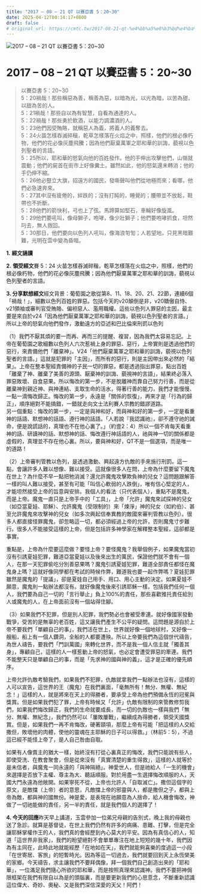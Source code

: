 ```yaml
---
title: "2017 – 08 – 21 QT 以賽亞書 5：20~30"
date: 2025-04-12T00:14:17+0800
draft: false
# original_url: https://cmtc.tw/2017-08-21-qt-%e4%bb%a5%e8%b3%bd%e4%ba%9e%e6%9b%b8-5%ef%bc%9a2030
---
```


![2017 – 08 – 21 QT 以賽亞書 5：20~30](/images/qt.jpg   "2017 – 08 – 21 QT 以賽亞書 5：20~30")

# 2017 – 08 – 21 QT 以賽亞書 5：20~30

> 以賽亞書 5：20~30  
> 5：20禍哉！那些稱惡為善，稱善為惡，以暗為光，以光為暗，以苦為甜，以甜為苦的人。  
> 5：21禍哉！那些自以為有智慧，自看為通達的人。  
> 5：22禍哉！那些勇於飲酒，以能力調濃酒的人。  
> 5：23他們因受賄賂，就稱惡人為義，將義人的義奪去。  
> 5：24火苗怎樣吞滅碎稭，乾草怎樣落在火焰之中，照樣，他們的根必像朽物，他們的花必像灰塵飛騰；因為他們厭棄萬軍之耶和華的訓誨，藐視以色列聖者的言語。  
> 5：25所以，耶和華的怒氣向他的百姓發作。他的手伸出攻擊他們，山嶺就震動；他們的屍首在街市上好像糞土。雖然如此，他的怒氣還未轉消；他的手仍伸不縮。  
> 5：26他必豎立大旗，招遠方的國民，發嘶聲叫他們從地極而來；看哪，他們必急速奔來。  
> 5：27其中沒有疲倦的，絆跌的；沒有打盹的，睡覺的；腰帶並不放鬆，鞋帶也不折斷。  
> 5：28他們的箭快利，弓也上了弦。馬蹄算如堅石，車輪好像旋風。  
> 5：29他們要吼叫，像母獅子，咆哮，像少壯獅子；他們要咆哮抓食，坦然叼去，無人救回。  
> 5：30那日，他們要向以色列人吼叫，像海浪匉訇；人若望地，只見黑暗艱難，光明在雲中變為昏暗。

**1.** **經文誦讀**

**2.** **領受經文**賽 5：24 火苗怎樣吞滅碎稭，乾草怎樣落在火焰之中，照樣，他們的根必像朽物，他們的花必像灰塵飛騰；因為他們厭棄萬軍之耶和華的訓誨，藐視以色列聖者的言語。

**3. 分享默想經文**經文背景：葡萄園之歌從第8、11、18、20、21、22節，連續6個「禍哉！」，細數以色列百姓的罪惡。包括今天的v20顛倒是非，v20驕傲自恃、v21領袖或審判官受賄賂、偏袒惡人、濫用職權。這些以色列人罪惡的主因，最主要是來自於v24「因為他們厭棄萬軍之耶和華的訓誨，藐視以色列聖者的言語。」所以上帝的怒氣向他們發作，激動遠方的亞述和巴比倫來刑罰以色列

（1）我們不厭其煩的要一而再、再而三的提醒、複習，因為我們太容易忘記。上帝在葡萄園之歌細數以色列人六次惹禍上身的罪惡、惡行，上帝實則是透過他們的惡行，來責備他們「離棄神」。V24「他們厭棄萬軍之耶和華的訓誨，藐視以色列聖者的言語。」這就是犯罪的「主因」，而所有的惡行，則是主因帶出來必然的「結果」。上帝在整本聖經責備神的子民一切的罪惡，都是透過指出罪惡，點出百姓「離棄了神、離棄了美善的源頭、厭棄神的訓誨、藐視神的言語」，結果終必落入罪惡敗壞、自食惡果。所以悔改的第一步，不是脫離神而靠自己努力行善，而是從離棄神到親近神、與神連結、支取生命的活水，得著行善的能力，我們才能慢慢、一點一滴悔改歸正。悔改的第一步，永遠是「關係的恢復」，再來才是「行為的歸正」，順序絕對不能搞錯，一錯就走向文士法利賽人宗教的錯謬道路。  
另一個重點：悔改的第一步，一定是與神和好，而與神和好的第一步，一定是看重神的話語、默想神的話語、遵行神的話語。「人若說『我認識祂』，卻不遵守祂的誡命，便是說謊話的，真理也不在他心裏了。」（約壹2：4）所以一個不肯每天看重神的話、研讀神的話、默想神的話、悔改遵行神話語的人，祂與神一切的關係都是虛假的，真理並不存在他心裏。所以，要與神和好，QT不是一個選項，而是唯一的道路！

（2）上帝審判管教以色列，是透過激動、興起遠方仇敵的手來施行刑罰。這一點，會讓許多人難以想像、難以接受。這就像很多人在問，上帝為什麼要留下魔鬼在世上？為什麼不早一點把牠消滅？還允許魔鬼攻擊欺負神的兒女？這問題跟解答一樣的叫人難以接受，甚至有可能「叫信心軟弱的人跌倒」，唯有信心堅定的人，才能坦然接受上帝的旨意與安排。我個人的看法（只代表個人），重點不是魔鬼，而是上帝。魔鬼一直只是上帝手中的「工具」，上帝「允許」魔鬼來試探神的兒女（如亞當夏娃、耶穌）、允許魔鬼（受限制的）來「煉淨」神的兒女（如約伯）、甚至允許魔鬼來攻擊神的兒女（如多次興起信奉異教的敵國來審判管教以色列）。很多人都直接怪罪魔鬼，卻忽略這一切，都必須經過上帝的允許，否則魔鬼寸步難行。很多人不能接受這樣的上帝，但是包括許多神學家在解釋整本聖經，這卻都是事實。

重點是，上帝為什麼要這麼做？要怪上帝？要怪魔鬼？我舉個例子，如果魔鬼當初沒有引誘夏娃犯罪，難道亞當夏娃以及後來出生的萬民，保證他們就不會有一個人，在那一天犯罪偷吃分別善惡果嗎？魔鬼引誘夏娃犯罪，難道全部責任都怪在魔鬼身上嗎？這就好像同學都在考試的時候作弊，難道我也要一起作弊嗎？夏娃犯罪雖然是魔鬼的「提議」，卻是夏娃自己用手、用口、用心主動的決定。如果夏娃不願意，魔鬼則一點辦法都沒有。就好像魔鬼後來引誘耶穌一樣，包括我們任何一個人，我們要為自己一切的「言行舉止」負上100%的責任，那些喜歡推托責任給別人或魔鬼的人，在上帝面前沒有一個站得住腳。

（3）如果我們不犯罪，但是別人犯罪，我們勢必也會被受牽連。就好像國家發動戰爭，受苦的是無辜的老百姓，這又讓我們產生不公平的疑問。這問題是源自於上帝不要我們「單顧自己的事」，我們活在世上，世界就好像一個地球村，又好像一艘船，船上有一個人鑽洞，全船的人都要遭殃。所以上帝要我們為這個世代禱告，為世人禱告，要我們「門訓萬國」來轉化世界，而不是我一個人信主就「獨善其身」，專顧自己，這樣的人一樣惹動上帝的怒氣，也必定會遭受罪惡的牽連。我們不能整天只是單顧自己的事，而是「先求神的國與神的義」，這才是正確的優先順序。

上帝允許仇敵考驗我們，如果我們不犯罪，仇敵就拿我們一點辦法也沒有，這樣的人可以宣告，這世界的王（魔鬼）在我們裏面，「毫無所有！無分、無權、無紀念！」這樣的人，就是將來在天上的得勝者，要承受上帝為他們預備永恆的冠冕與獎賞。但是如果我們犯了罪，上帝有時候又「允許」仇敵有限制的來管教修剪我們，如果我們悔改歸正，我們的生命就要成長，而一切的仇敵也一樣與我們「無分、無權、無紀念」，我們仍然可以「屢敗屢戰」，繼續成為得勝者，領受天國獎賞。但是，如果我們一再不肯悔改，硬著頸項，那麼上帝有可能「把這樣的人交給撒但，敗壞他的肉體，使他的靈魂在主耶穌的日子可以得救。」（林前5：5），不過這已經不能怪上帝了，是人自己咎由自取。

如果有人像賣主的猶大一樣，始終沒有打從心裏真正的悔改，我們只能說有些人，即使受洗、在教會聚會，但是從來沒有「真實清楚的重生得救」，這樣的人就等於是未信者，與魔鬼一同永遠的「與神隔絕」。神愛世人，但是祂給人「一生的機會」來選擇是否放下主權、尊主為大、聽話順服。對於用盡一生選擇悔改順服的人，天國大門永遠為他敞開。如果寧死不從，上帝也允許人「自取滅亡」。撒但這個字的原文，是敵擋（上帝）者的意思，凡敵擋上帝的邪靈與人，都是撒但之子，都與上帝為敵，都與神的國無份。神是愛，是表現在祂願意為人捨命，給人機會悔改，神做了一切祂能做的責任，另一半的責任，就是我們個人的選擇了！

**4. 今天的回應**昨天早上講道，玉雲參加一位弟兄母親的告別式，晚上我的母親也送了急診。就算是基督徒，在世上我們仍然有許多的病痛、患難、打擊，但是完全讓耶穌掌權作王的人，我們真的會經歷到內心莫大的平安。因為有真信心的人，知道「這世界非我家」，我們的盼望絕對不會單單專注在地上短短的幾十年，我們因為有主同在，此時此地就能經歷「在地如在天」，我們就能夠喜樂的度過這一小段「在世寄居、客旅」的短暫時光。因為等這一切過去，我們就要回到天上永恆榮美的家鄉。今天禱告，求主讓我們不要拜偶像，拜一個我們自己創造出來的「耶和華」，一位滿足我們隨心所欲的耶和華，而是按照真理來認識神。我們不要把神侷限框架在我們有限自以為是的頭腦裏，而是要更新我們的心思意念，不斷重新認識這位偉大、奇妙、奧秘、又是我們深信深愛的天父！阿們！